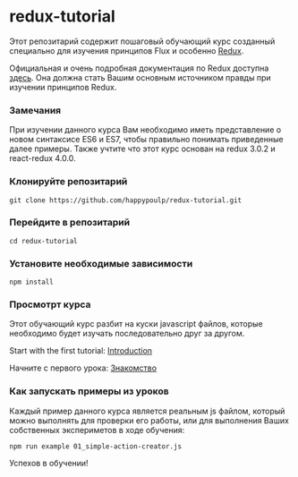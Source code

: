 redux-tutorial
=========================

Этот репозитарий содержит пошаговый обучающий курс созданный специально для изучения принципов Flux и особенно [Redux](https://github.com/rackt/redux).

Официальная и очень подробная документация по Redux доступна [здесь](http://redux.js.org/). Она должна стать Вашим основным источником правды при изучении принципов Redux.

### Замечания
При изучении данного курса Вам необходимо иметь представление о новом синтаксисе ES6 и ES7, чтобы правильно понимать приведенные далее примеры. Также учтите что этот курс основан на redux 3.0.2 и react-redux 4.0.0.

### Клонируйте репозитарий
`git clone https://github.com/happypoulp/redux-tutorial.git`

### Перейдите в репозитарий
`cd redux-tutorial`

### Установите необходимые зависимости
`npm install`

### Просмотрт курса
Этот обучающий курс разбит на куски javascript файлов, которые необходимо будет изучать последовательно друг за другом.

Start with the first tutorial: [Introduction](00_introduction.js)

Начните с первого урока: [Знакомство](00_introduction.js)

### Как запускать примеры из уроков
Каждый пример данного курса является реальным js файлом, который можно выполнять для проверки его работы, или для выполнения Ваших собственных экспериметов в ходе обучения:

`npm run example 01_simple-action-creator.js`

Успехов в обучении!
